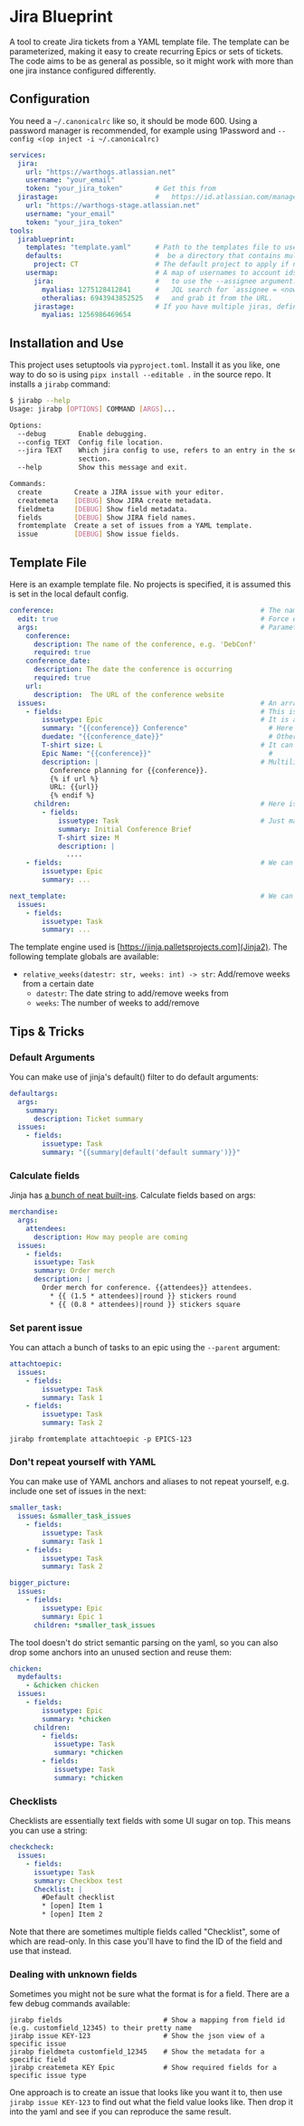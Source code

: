 Jira Blueprint
==============

A tool to create Jira tickets from a YAML template file. The template can be parameterized, making it easy to create recurring Epics or sets of tickets. The code aims to be as general as possible, so it might work with more than one jira instance configured differently.

Configuration
-------------

You need a `~/.canonicalrc` like so, it should be mode 600. Using a password manager is recommended, for example using 1Password and `--config <(op inject -i ~/.canonicalrc)`

```yaml
services:
  jira:
    url: "https://warthogs.atlassian.net"
    username: "your_email"
    token: "your_jira_token"        # Get this from
  jirastage:                        #   https://id.atlassian.com/manage-profile/security/api-tokens
    url: "https://warthogs-stage.atlassian.net"
    username: "your_email"
    token: "your_jira_token"
tools:
  jirablueprint:
    templates: "template.yaml"      # Path to the templates file to use by default. This can also
    defaults:                       #  be a directory that contains multiple .yaml files.
      project: CT                   # The default project to apply if not specified in the template
    usermap:                        # A map of usernames to account ids. You need this if you want
      jira:                         #   to use the --assignee argument. To look up user ids, do a
        myalias: 1275128412841      #   JQL search for `assignee = <now autocomplete the name>`
        otheralias: 6943943852525   #   and grab it from the URL.
      jirastage:                    # If you have multiple jiras, define them per service name
        myalias: 1256986469654
```


Installation and Use
--------------------

This project uses setuptools via `pyproject.toml`. Install it as you like, one way to do so is using
`pipx install --editable .` in the source repo. It installs a `jirabp` command:

```bash
$ jirabp --help
Usage: jirabp [OPTIONS] COMMAND [ARGS]...

Options:
  --debug        Enable debugging.
  --config TEXT  Config file location.
  --jira TEXT    Which jira config to use, refers to an entry in the services
                 section.
  --help         Show this message and exit.

Commands:
  create        Create a JIRA issue with your editor.
  createmeta    [DEBUG] Show JIRA create metadata.
  fieldmeta     [DEBUG] Show field metadata.
  fields        [DEBUG] Show JIRA field names.
  fromtemplate  Create a set of issues from a YAML template.
  issue         [DEBUG] Show issue fields.
```


Template File
-------------

Here is an example template file. No projects is specified, it is assumed this is set in the local default config.

```yaml
conference:                                                   # The name of the template
  edit: true                                                  # Force editing mode for this template (optional)
  args:                                                       # Parameters the template uses
    conference:
      description: The name of the conference, e.g. 'DebConf'
      required: true
    conference_date:
      description: The date the conference is occurring
      required: true
    url:
      description:  The URL of the conference website
  issues:                                                     # An array of top-level issues to create
    - fields:                                                 # This is the first issue
        issuetype: Epic                                       # It is an epic
        summary: "{{conference}} Conference"                    # Here we parameterize the conference name
        duedate: "{{conference_date}}"                          # Other formats such as dates are also ok
        T-shirt size: L                                       # It can also have custom fields, they
        Epic Name: "{{conference}}"                             #       start with an uppercase letter
        description: |                                        # Multiline descriptions are also fine
          Conference planning for {{conference}}.
          {% if url %}
          URL: {{url}}
          {% endif %}
      children:                                               # Here is where we define child issue
        - fields:
            issuetype: Task                                   # Just make sure the issue type is compatible
            summary: Initial Conference Brief
            T-shirt size: M
            description: |
              ....
    - fields:                                                 # We can define more top level issues
        issuetype: Epic
        summary: ...

next_template:                                                # We can also define further templates
  issues:
    - fields:
        issuetype: Task
        summary: ...
```

The template engine used is [https://jinja.palletsprojects.com](Jinja2). The following template globals are available:

* `relative_weeks(datestr: str, weeks: int) -> str`: Add/remove weeks from a certain date
  * `datestr`: The date string to add/remove weeks from
  * `weeks`: The number of weeks to add/remove


Tips & Tricks
-------------

### Default Arguments

You can make use of jinja's default() filter to do default arguments:
```yaml
defaultargs:
  args:
    summary:
      description: Ticket summary
  issues:
    - fields:
        issuetype: Task
        summary: "{{summary|default('default summary')}}"
```

### Calculate fields

Jinja has [a bunch of neat built-ins](https://jinja.palletsprojects.com/en/3.1.x/templates).
Calculate fields based on args:

```yaml
merchandise:
  args:
    attendees:
      description: How may people are coming
  issues:
    - fields:
      issuetype: Task
      summary: Order merch
      description: |
        Order merch for conference. {{attendees}} attendees.
          * {{ (1.5 * attendees)|round }} stickers round
          * {{ (0.8 * attendees)|round }} stickers square

```

### Set parent issue

You can attach a bunch of tasks to an epic using the `--parent` argument:

```yaml
attachtoepic:
  issues:
    - fields:
        issuetype: Task
        summary: Task 1
    - fields:
        issuetype: Task
        summary: Task 2
```

`jirabp fromtemplate attachtoepic -p EPICS-123`

### Don't repeat yourself with YAML

You can make use of YAML anchors and aliases to not repeat yourself, e.g. include one set of issues in the next:

```yaml
smaller_task:
  issues: &smaller_task_issues
    - fields:
        issuetype: Task
        summary: Task 1
    - fields:
        issuetype: Task
        summary: Task 2

bigger_picture:
  issues:
    - fields:
        issuetype: Epic
        summary: Epic 1
      children: *smaller_task_issues

```

The tool doesn't do strict semantic parsing on the yaml, so you can also drop some anchors into an unused section and reuse them:

```yaml
chicken:
  mydefaults:
    - &chicken chicken
  issues:
    - fields:
        issuetype: Epic
        summary: *chicken
      children:
        - fields:
           issuetype: Task
           summary: *chicken
        - fields:
           issuetype: Task
           summary: *chicken
```

### Checklists
Checklists are essentially text fields with some UI sugar on top. This means you can use a string:

```yaml
checkcheck:
  issues:
    - fields:
      issuetype: Task
      summary: Checkbox test
      Checklist: |
        #Default checklist
        * [open] Item 1
        * [open] Item 2
```

Note that there are sometimes multiple fields called "Checklist", some of which are read-only. In
this case you'll have to find the ID of the field and use that instead.

### Dealing with unknown fields
Sometimes you might not be sure what the format is for a field. There are a few debug commands available:

```shell
jirabp fields                         # Show a mapping from field id (e.g. customfield_12345) to their pretty name
jirabp issue KEY-123                  # Show the json view of a specific issue
jirabp fieldmeta customfield_12345    # Show the metadata for a specific field
jirabp createmeta KEY Epic            # Show required fields for a specific issue type
```

One approach is to create an issue that looks like you want it to, then use `jirabp issue KEY-123`
to find out what the field value looks like. Then drop it into the yaml and see if you can reproduce
the same result.
